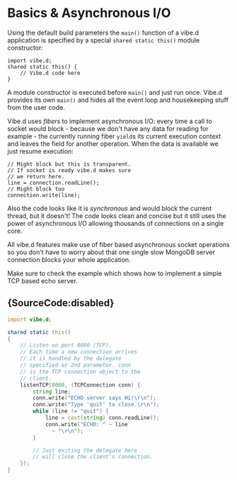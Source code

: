 # Basics & Asynchronous I/O

Using the default build parameters the `main()`
function of a vibe.d application is specified
by a special `shared static this()` module
constructor:

    import vibe.d;
    shared static this() {
        // Vibe.d code here
    }

A module constructor is executed
before `main()` and just run once. Vibe.d provides
its own `main()` and hides all the event loop and
housekeeping stuff from the user code.

Vibe.d uses *fibers* to implement asynchronous I/O:
every time a call to socket would block - because we don't
have any data for reading for example - the currently
running fiber `yield`s its current execution
context and leaves the field for another
operation. When the data is available we just
resume execution:

    // Might block but this is transparent.
    // If socket is ready vibe.d makes sure
    // we return here.
    line = connection.readLine();
    // Might block too
    connection.write(line);

Also the code looks like it is *synchronous* and
would block the current thread, but it doesn't!
The code looks clean and concise but it still
uses the power of asynchronous I/O allowing
thousands of connections on a single core.

All vibe.d features make use of fiber based
asynchronous socket operations so you don't have
to worry about that one single slow MongoDB server connection
blocks your whole application.

Make sure to check the example which shows how
to implement a simple TCP based echo server.

## {SourceCode:disabled}

```d
import vibe.d;

shared static this()
{
    // Listen on port 8080 (TCP).
    // Each time a new connection arrives
    // it is handled by the delegate
    // specified as 2nd parameter. conn
    // is the TCP connection object to the
    // client.
    listenTCP(8080, (TCPConnection conn) {
        string line;
        conn.write("ECHO server says Hi!\r\n");
        conn.write("Type 'quit' to close.\r\n");
        while (line != "quit") {
            line = cast(string) conn.readLine();
            conn.write("ECHO: " ~ line
              ~ "\r\n");
        }

        // Just exiting the delegate here
        // will close the client's connection.
    });
}
```
